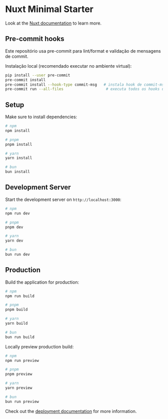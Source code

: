 # Nuxt Minimal Starter

Look at the [Nuxt documentation](https://nuxt.com/docs/getting-started/introduction) to learn more.

## Pre-commit hooks

Este repositório usa pre-commit para lint/format e validação de mensagens de commit.

Instalação local (recomendado executar no ambiente virtual):

```bash
pip install --user pre-commit
pre-commit install
pre-commit install --hook-type commit-msg   # instala hook de commit-msg se houver
pre-commit run --all-files                   # executa todos os hooks uma vez
```

## Setup

Make sure to install dependencies:

```bash
# npm
npm install

# pnpm
pnpm install

# yarn
yarn install

# bun
bun install
```

## Development Server

Start the development server on `http://localhost:3000`:

```bash
# npm
npm run dev

# pnpm
pnpm dev

# yarn
yarn dev

# bun
bun run dev
```

## Production

Build the application for production:

```bash
# npm
npm run build

# pnpm
pnpm build

# yarn
yarn build

# bun
bun run build
```

Locally preview production build:

```bash
# npm
npm run preview

# pnpm
pnpm preview

# yarn
yarn preview

# bun
bun run preview
```

Check out the [deployment documentation](https://nuxt.com/docs/getting-started/deployment) for more information.
